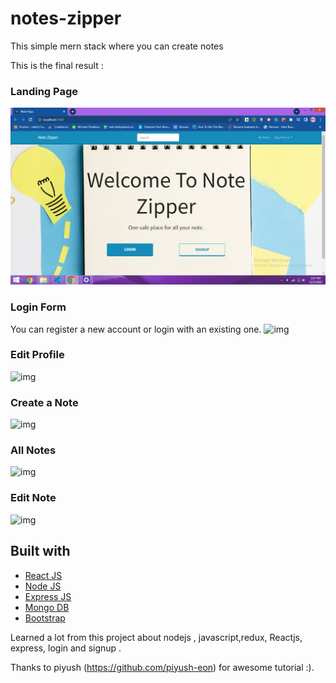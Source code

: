 # notes-zipper

This simple mern stack where you can create notes

This is the final result :

### Landing Page

<img src="./live-image-of-app/1.png" alt="img" />

### Login Form

You can register a new account or login with an existing one.
<img src="./live-image-of-app\Screenshot(148).png" alt="img" />

### Edit Profile

<img src="./live-image-of-app\Screenshot(151).png" alt="img" />

### Create a Note

<img src="./live-image-of-app\Screenshot(153).png" alt="img" />

### All Notes

<img src="./live-image-of-app\Screenshot(150).png" alt="img" />

### Edit Note

<img src="./live-image-of-app/Screenshot(152).png" alt="img" />

## Built with

- [React JS](https://reactjs.org/)
- [Node JS](https://nodejs.org/)
- [Express JS](https://expressjs.com/)
- [Mongo DB](https://www.mongodb.com/)
- [Bootstrap](http://getbootstrap.com/)

Learned a lot from this project about nodejs , javascript,redux, Reactjs, express, login and signup .

Thanks to piyush (https://github.com/piyush-eon) for awesome tutorial :).
